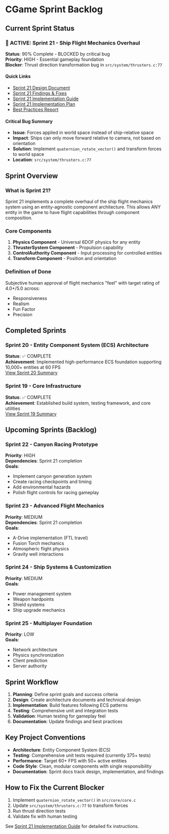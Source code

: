 # CGame Sprint Backlog

## Current Sprint Status

### 🚨 ACTIVE: Sprint 21 - Ship Flight Mechanics Overhaul
**Status**: 90% Complete - BLOCKED by critical bug  
**Priority**: HIGH - Essential gameplay foundation  
**Blocker**: Thrust direction transformation bug in `src/system/thrusters.c:77`

#### Quick Links
- [Sprint 21 Design Document](active/SPRINT_21_DESIGN.md)
- [Sprint 21 Findings & Fixes](active/SPRINT_21_FINDINGS_AND_FIXES.md)
- [Sprint 21 Implementation Guide](active/SPRINT_21_IMPLEMENTATION_GUIDE.md)
- [Sprint 21 Implementation Plan](active/SPRINT_21_IMPLEMENTATION_PLAN.md)
- [Best Practices Report](active/THRUST_AND_GAMEPAD_NAVIGATION_BEST_PRACTICES_REPORT.md)

#### Critical Bug Summary
- **Issue**: Forces applied in world space instead of ship-relative space
- **Impact**: Ships can only move forward relative to camera, not based on orientation
- **Solution**: Implement `quaternion_rotate_vector()` and transform forces to world space
- **Location**: `src/system/thrusters.c:77`

## Sprint Overview

### What is Sprint 21?
Sprint 21 implements a complete overhaul of the ship flight mechanics system using an entity-agnostic component architecture. This allows ANY entity in the game to have flight capabilities through component composition.

### Core Components
1. **Physics Component** - Universal 6DOF physics for any entity
2. **ThrusterSystem Component** - Propulsion capability 
3. **ControlAuthority Component** - Input processing for controlled entities
4. **Transform Component** - Position and orientation

### Definition of Done
Subjective human approval of flight mechanics "feel" with target rating of 4.0+/5.0 across:
- Responsiveness
- Realism
- Fun Factor
- Precision

## Completed Sprints

### Sprint 20 - Entity Component System (ECS) Architecture
**Status**: ✅ COMPLETE  
**Achievement**: Implemented high-performance ECS foundation supporting 10,000+ entities at 60 FPS  
[View Sprint 20 Summary](completed/SPRINT_20_COMPLETE.md)

### Sprint 19 - Core Infrastructure
**Status**: ✅ COMPLETE  
**Achievement**: Established build system, testing framework, and core utilities  
[View Sprint 19 Summary](completed/SPRINT_19_COMPLETE.md)

## Upcoming Sprints (Backlog)

### Sprint 22 - Canyon Racing Prototype
**Priority**: HIGH  
**Dependencies**: Sprint 21 completion  
**Goals**:
- Implement canyon generation system
- Create racing checkpoints and timing
- Add environmental hazards
- Polish flight controls for racing gameplay

### Sprint 23 - Advanced Flight Mechanics
**Priority**: MEDIUM  
**Dependencies**: Sprint 21 completion  
**Goals**:
- A-Drive implementation (FTL travel)
- Fusion Torch mechanics
- Atmospheric flight physics
- Gravity well interactions

### Sprint 24 - Ship Systems & Customization
**Priority**: MEDIUM  
**Goals**:
- Power management system
- Weapon hardpoints
- Shield systems
- Ship upgrade mechanics

### Sprint 25 - Multiplayer Foundation
**Priority**: LOW  
**Goals**:
- Network architecture
- Physics synchronization
- Client prediction
- Server authority

## Sprint Workflow

1. **Planning**: Define sprint goals and success criteria
2. **Design**: Create architecture documents and technical design
3. **Implementation**: Build features following ECS patterns
4. **Testing**: Comprehensive unit and integration tests
5. **Validation**: Human testing for gameplay feel
6. **Documentation**: Update findings and best practices

## Key Project Conventions

- **Architecture**: Entity Component System (ECS)
- **Testing**: Comprehensive unit tests required (currently 375+ tests)
- **Performance**: Target 60+ FPS with 50+ active entities
- **Code Style**: Clean, modular components with single responsibility
- **Documentation**: Sprint docs track design, implementation, and findings

## How to Fix the Current Blocker

1. Implement `quaternion_rotate_vector()` in `src/core/core.c`
2. Update `src/system/thrusters.c:77` to transform forces
3. Run thrust direction tests
4. Validate fix with human testing

See [Sprint 21 Implementation Guide](active/SPRINT_21_IMPLEMENTATION_GUIDE.md) for detailed fix instructions.